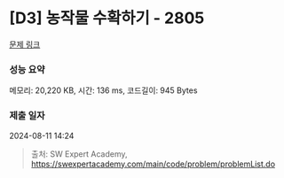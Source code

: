 # [D3] 농작물 수확하기 - 2805 

[문제 링크](https://swexpertacademy.com/main/code/problem/problemDetail.do?contestProbId=AV7GLXqKAWYDFAXB) 

### 성능 요약

메모리: 20,220 KB, 시간: 136 ms, 코드길이: 945 Bytes

### 제출 일자

2024-08-11 14:24



> 출처: SW Expert Academy, https://swexpertacademy.com/main/code/problem/problemList.do